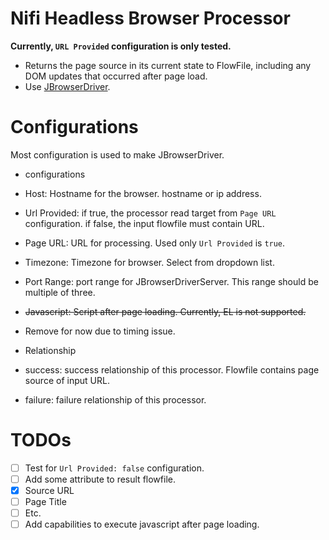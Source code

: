 Nifi Headless Browser Processor
================================

**Currently, `URL Provided` configuration is only tested.**

* Returns the page source in its current state to FlowFile, including any DOM updates that occurred after page load.
* Use [JBrowserDriver](https://github.com/MachinePublishers/jBrowserDriver).

# Configurations

Most configuration is used to make JBrowserDriver.

* configurations
 * Host: Hostname for the browser. hostname or ip address.
 * Url Provided: if true, the processor read target from `Page URL` configuration. if false, the input flowfile must contain URL.
 * Page URL: URL for processing. Used only `Url Provided` is `true`.
 * Timezone: Timezone for browser. Select from dropdown list.
 * Port Range: port range for JBrowserDriverServer. This range should be multiple of three.
 * ~~Javascript: Script after page loading. Currently, EL is not supported.~~
  * Remove for now due to timing issue.

* Relationship
 * success: success relationship of this processor. Flowfile contains page source of input URL.
 * failure: failure relationship of this processor.
 
# TODOs

- [ ] Test for `Url Provided: false` configuration.
- [ ] Add some attribute to result flowfile.
 - [x] Source URL
 - [ ] Page Title
 - [ ] Etc.
- [ ] Add capabilities to execute javascript after page loading. 